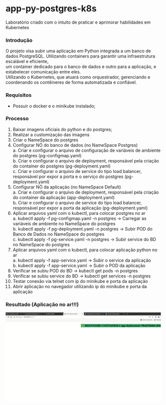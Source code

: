 # app-py-postgres-k8s
Laboratório criado com o intuito de praticar e aprimorar habilidades em Kubernetes

### Introdução
O projeto visa subir uma aplicação em Python integrada a um banco de dados PostgreSQL.  Utilizando containers para garantir uma infraestrutura escalável e eficiente, <br/>um container dedicado para o banco de dados e outro para a aplicação, e estabelecer comunicação entre eles.
<br/>Utilizando o Kubernetes, que atuará como orquestrador, gerenciando e coordenando os contêineres de forma automatizada e confiável.

### Requisitos
* Possuir o docker e o minikube instalado;

### Processo 
1. Baixar imagens oficiais do python e do postgres;
2. Realizar a customização das imagens
3. Criar o NameSpace do postgres
4. Configurar NÓ do banco de dados (no NameSpace Postgres)<br/>
    a. Criar e configurar o arquivo de configuração de variáveis de ambiente do postgres (pg-configmap.yaml)<br/>
    b. Criar e configurar o arquivo de deployment, responsável pela criação do container do postgres (pg-deployment.yaml)<br/>
    c. Criar e configurar o arquivo de service do tipo load balancer, responsável por expor a porta e o serviço do postgres (pg-deployment.yaml)<br/>
5. Configurar NÓ da aplicação (no NameSpace Default)<br/>
    a. Criar e configurar o arquivo de deployment, responsável pela criação do container da aplicação (app-deployment.yaml)<br/>
    b. Criar e configurar o arquivo de service do tipo load balancer, responsável por expor a porta da aplicação (pg-deployment.yaml)<br/>
6. Aplicar arquivos yaml com o kubectl, para colocar postgres no ar<br/>
    a. kubectl apply -f pg-configmap.yaml -n postgres → Carregar as variáveis de ambiente no NameSpace do postgres<br/>
    b. kubectl apply -f pg-deployment.yaml -n postgres  → Subir POD do Banco de Dados no NameSpace do postgres<br/>
    c. kubectl apply -f pg-service.yaml -n postgres  → Subir service do BD no NameSpace do postgres<br/>
7. Aplicar arquivos yaml com o kubectl, para colocar aplicação python no ar<br/>
    a. kubectl apply -f app-service.yaml → Subir o service da aplicação<br/>
    b. kubectl apply -f app-service.yaml → Subir o POD da aplicação<br/>
8. Verificar se subiu POD do BD → kubectl get pods -n postgres<br/>
9. Verificar se subiu service do BD → kubectl get services -n postgres
10. Testar conexão via telnet com ip do minikube e porta da aplicação
11. Abrir aplicação no navegador utilizando ip do minikube e porta da aplicação

### Resultado (Aplicação no ar!!!)
![ app-py](image\app-py.png )